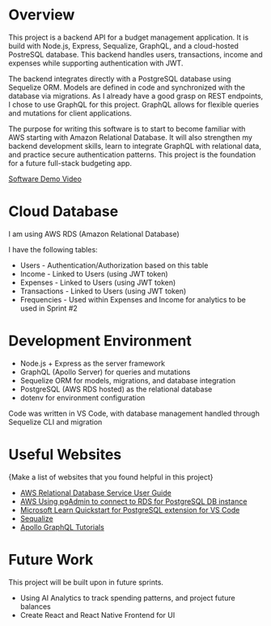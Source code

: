 # Overview

This project is a backend API for a budget management application. It is build with Node.js, Express, Sequalize, GraphQL, and a cloud-hosted PostreSQL database. This backend handles users, transactions, income and expenses while supporting authentication with JWT.

The backend integrates directly with a PostgreSQL database using Sequelize ORM. Models are defined in code and synchronized with the database via migrations. As I already have a good grasp on REST endpoints, I chose to use GraphQL for this project. GraphQL allows for flexible queries and mutations for client applications.

The purpose for writing this software is to start to become familiar with AWS starting with Amazon Relational Database. It will also strengthen my backend development skills, learn to integrate GraphQL with relational data, and practice secure authentication patterns. This project is the foundation for a future full-stack budgeting app.

[Software Demo Video](https://youtu.be/U-_KZ3PYrJs)

# Cloud Database

I am using AWS RDS (Amazon Relational Database)

I have the following tables:

- Users - Authentication/Authorization based on this table
- Income - Linked to Users (using JWT token)
- Expenses - Linked to Users (using JWT token)
- Transactions - Linked to Users (using JWT token)
- Frequencies - Used within Expenses and Income for analytics to be used in Sprint #2

# Development Environment

- Node.js + Express as the server framework
- GraphQL (Apollo Server) for queries and mutations
- Sequelize ORM for models, migrations, and database integration
- PostgreSQL (AWS RDS hosted) as the relational database
- dotenv for environment configuration

Code was written in VS Code, with database management handled through Sequelize CLI and migration

# Useful Websites

{Make a list of websites that you found helpful in this project}

- [AWS Relational Database Service User Guide](https://docs.aws.amazon.com/AmazonRDS/latest/UserGuide/CHAP_Tutorials.html)
- [AWS Using pgAdmin to connect to RDS for PostgreSQL DB instance](https://docs.aws.amazon.com/AmazonRDS/latest/UserGuide/USER_ConnectToPostgreSQLInstance.pgAdmin.html)
- [Microsoft Learn Quickstart for PostgreSQL extension for VS Code](https://learn.microsoft.com/en-us/azure/postgresql/extensions/vs-code-extension/quickstart-connect)
- [Sequalize](https://sequelize.org/docs/v6/getting-started/)
- [Apollo GraphQL Tutorials](https://www.apollographql.com/tutorials/lift-off-part3/06-query-building-in-apollo-sandbox)

# Future Work

This project will be built upon in future sprints.

- Using AI Analytics to track spending patterns, and project future balances
- Create React and React Native Frontend for UI
